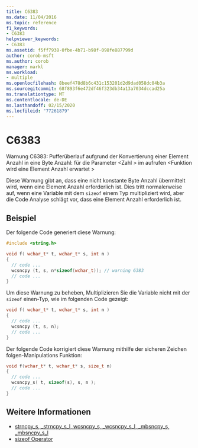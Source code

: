 ```yaml
---
title: C6383
ms.date: 11/04/2016
ms.topic: reference
f1_keywords:
- C6383
helpviewer_keywords:
- C6383
ms.assetid: f5ff7938-0fbe-4b71-b98f-098fe887799d
author: corob-msft
ms.author: corob
manager: markl
ms.workload:
- multiple
ms.openlocfilehash: 8beef478d8b6c431c153201d2d9dad058dc04b3a
ms.sourcegitcommit: 68f893f6e472df46f323db34a13a7034dccad25a
ms.translationtype: MT
ms.contentlocale: de-DE
ms.lasthandoff: 02/15/2020
ms.locfileid: "77261879"
---
```

# <a name="c6383"></a>C6383
Warnung C6383: Pufferüberlauf aufgrund der Konvertierung einer Element Anzahl in eine Byte Anzahl: für die Parameter \<Zahl > im aufrufen \<Funktion wird eine Element Anzahl erwartet >

 Diese Warnung gibt an, dass eine nicht konstante Byte Anzahl übermittelt wird, wenn eine Element Anzahl erforderlich ist. Dies tritt normalerweise auf, wenn eine Variable mit dem `sizeof` einem Typ multipliziert wird, aber die Code Analyse schlägt vor, dass eine Element Anzahl erforderlich ist.

## <a name="example"></a>Beispiel
 Der folgende Code generiert diese Warnung:

```cpp
#include <string.h>

void f( wchar_t* t, wchar_t* s, int n )
{
  // code ...
  wcsncpy (t, s, n*sizeof(wchar_t)); // warning 6383
  // code ...
}
```

 Um diese Warnung zu beheben, Multiplizieren Sie die Variable nicht mit der `sizeof` einen-Typ, wie im folgenden Code gezeigt:

```cpp
void f( wchar_t* t, wchar_t* s, int n )
{
  // code ...
  wcsncpy (t, s, n);
  // code ...
}
```

 Der folgende Code korrigiert diese Warnung mithilfe der sicheren Zeichen folgen-Manipulations Funktion:

```cpp
void f(wchar_t* t, wchar_t* s, size_t n)
{
  // code ...
  wcsncpy_s( t, sizeof(s), s, n );
  // code ...
}
```

## <a name="see-also"></a>Weitere Informationen

- [strncpy_s, _strncpy_s_l, wcsncpy_s, _wcsncpy_s_l, _mbsncpy_s, _mbsncpy_s_l](/cpp/c-runtime-library/reference/strncpy-s-strncpy-s-l-wcsncpy-s-wcsncpy-s-l-mbsncpy-s-mbsncpy-s-l)
- [sizeof Operator](/cpp/cpp/sizeof-operator)
